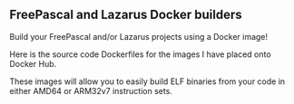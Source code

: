 ## FreePascal and Lazarus Docker builders

Build your FreePascal and/or Lazarus projects using a Docker image!

Here is the source code Dockerfiles for the images I have placed onto Docker Hub.

These images will allow you to easily build ELF binaries from your code in either AMD64 or ARM32v7 instruction sets.
